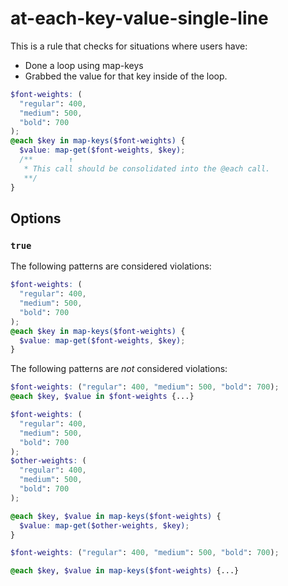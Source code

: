 # at-each-key-value-single-line

This is a rule that checks for situations where users have:

- Done a loop using map-keys
- Grabbed the value for that key inside of the loop.

```scss
$font-weights: (
  "regular": 400,
  "medium": 500,
  "bold": 700
);
@each $key in map-keys($font-weights) {
  $value: map-get($font-weights, $key);
  /**        ↑
   * This call should be consolidated into the @each call.
   **/
}
```

## Options

### `true`

The following patterns are considered violations:

```scss
$font-weights: (
  "regular": 400,
  "medium": 500,
  "bold": 700
);
@each $key in map-keys($font-weights) {
  $value: map-get($font-weights, $key);
}
```

The following patterns are _not_ considered violations:

```scss
$font-weights: ("regular": 400, "medium": 500, "bold": 700);
@each $key, $value in $font-weights {...}
```

```scss
$font-weights: (
  "regular": 400,
  "medium": 500,
  "bold": 700
);
$other-weights: (
  "regular": 400,
  "medium": 500,
  "bold": 700
);

@each $key, $value in map-keys($font-weights) {
  $value: map-get($other-weights, $key);
}
```

```scss
$font-weights: ("regular": 400, "medium": 500, "bold": 700);

@each $key, $value in map-keys($font-weights) {...}
```
